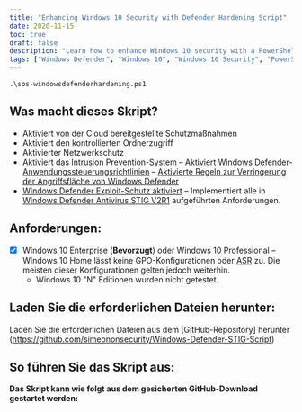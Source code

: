 ```yaml
---
title: "Enhancing Windows 10 Security with Defender Hardening Script"
date: 2020-11-15
toc: true
draft: false
description: "Learn how to enhance Windows 10 security with a PowerShell script that hardens Windows Defender Antivirus, implementing all the requirements of the Windows Defender Antivirus STIG V2R1."
tags: ["Windows Defender", "Windows 10", "Windows 10 Security", "PowerShell Script", "Hardening", "Defender Hardening", "Security Automation", "Compliance", "Controlled Folder Access", "Intrusion Prevention System", "Application Control", "Attack Surface Reduction", "Exploit Protections", "Cloud-Delivered Protections", "Network Protections", "Windows Defender STIG Script", "Windows Defender STIG", "Windows Defender Antivirus STIG V2R1", "WDAC", "ASR"]
---
```

```
.\sos-windowsdefenderhardening.ps1
```

  ## Was macht dieses Skript? - Aktiviert von der Cloud bereitgestellte Schutzmaßnahmen - Aktiviert den kontrollierten Ordnerzugriff - Aktivierter Netzwerkschutz - Aktiviert das Intrusion Prevention-System – [Aktiviert Windows Defender-Anwendungssteuerungsrichtlinien](https://docs.microsoft.com/en-us/windows/security/threat-protection/windows-defender-application-control/windows-defender-application-control) – [Aktivierte Regeln zur Verringerung der Angriffsfläche von Windows Defender](https://docs.microsoft.com/en-us/windows/security/threat-protection/microsoft-defender-atp/attack-surface-reduction) - [Windows Defender Exploit-Schutz aktiviert](https://docs.microsoft.com/en-us/microsoft-365/security/defender-endpoint/enable-exploit-protection?view=o365-worldwide#powershell) – Implementiert alle in [Windows Defender Antivirus STIG V2R1](https://dl.cyber.mil/stigs/zip/U_MS_Windows_Defender_Antivirus_V2R1_STIG.zip) aufgeführten Anforderungen.  ## Anforderungen: - [x] Windows 10 Enterprise (**Bevorzugt**) oder Windows 10 Professional   – Windows 10 Home lässt keine GPO-Konfigurationen oder [ASR](https://docs.microsoft.com/en-us/windows/security/threat-protection/microsoft-defender-atp/attack-surface-reduction) zu. Die meisten dieser Konfigurationen gelten jedoch weiterhin.   - Windows 10 "N" Editionen wurden nicht getestet.  ## Laden Sie die erforderlichen Dateien herunter:  Laden Sie die erforderlichen Dateien aus dem [GitHub-Repository] herunter (https://github.com/simeononsecurity/Windows-Defender-STIG-Script)  ## So führen Sie das Skript aus:  **Das Skript kann wie folgt aus dem gesicherten GitHub-Download gestartet werden:**